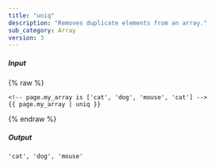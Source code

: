 ```yaml
---
title: "uniq"
description: "Removes duplicate elements from an array."
sub_category: Array
version: 3
---
```

##### Input
{% raw %}
~~~liquid
<!-- page.my_array is ['cat', 'dog', 'mouse', 'cat'] -->
{{ page.my_array | uniq }}
~~~
{% endraw %}

##### Output

~~~html
'cat', 'dog', 'mouse'
~~~
